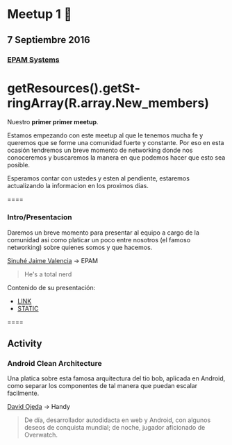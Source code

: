 # Meetup 1 :rocket:

## 7 Septiembre 2016

### [EPAM Systems](https://www.google.com/maps?f=q&hl=en&q=A,+Anillo+Perif%C3%A9rico+Sur+8110,+El+Mante,+San+Sebastianito,+45609+San+Pedro+Tlaquepaque,+Jal.,+Guadalajara,+mx)

# getResources().getSt­ringArray(R.array.Ne­w_members)

Nuestro **primer primer meetup**.

Estamos empezando con este meetup al que le tenemos mucha fe y queremos que se forme una comunidad fuerte y constante. Por eso en esta ocasión tendremos un breve momento de networking donde nos conoceremos y buscaremos la manera en que podemos hacer que esto sea posible.

Esperamos contar con ustedes y esten al pendiente, estaremos actualizando la informacion en los proximos dias.

====

### Intro/Presentacion

Daremos un breve momento para presentar al equipo a cargo de la comunidad asi como platicar un poco entre nosotros (el famoso networking) sobre quienes somos y que hacemos.

[Sinuhé Jaime Valencia](http://github.com/sierisimo) -> EPAM

> He's a total nerd

Contenido de su presentación:

* [LINK](https://docs.google.com/presentation/d/1o_JNCY_XH_GI5pundxjjOuyXj2tr_1IUizmGGdW4mi8)
* [STATIC](https://github.com/GDLActivity/GDL-Meetup/blob/session-1/Sept-7-16/Special/Intro-7-Sept-16.pdf)

====

## Activity

### Android Clean Architecture

Una platica sobre esta famosa arquitectura del tio bob, aplicada en Android, como separar los componentes de tal manera que puedan escalar facilmente.

[David Ojeda](https://github.com/davidojedalopez/) -> Handy

> De día, desarrollador autodidacta en web y Android, con algunos deseos de conquista mundial; de noche, jugador aficionado de Overwatch.
